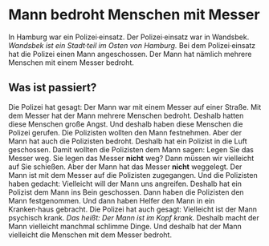 # Mann bedroht Menschen mit Messer

In Hamburg war ein Polizei·einsatz. Der Polizei·einsatz war in Wandsbek. 
*Wandsbek ist ein Stadt·teil im Osten von Hamburg.* Bei dem Polizei·einsatz hat die Polizei einen Mann angeschossen. Der Mann hat nämlich mehrere Menschen mit einem Messer bedroht. 

## Was ist passiert?
Die Polizei hat gesagt: Der Mann war mit einem Messer auf einer Straße. Mit dem Messer hat der Mann mehrere Menschen bedroht. Deshalb hatten diese Menschen große Angst. Und deshalb haben diese Menschen die Polizei gerufen. Die Polizisten wollten den Mann festnehmen. Aber der Mann hat auch die Polizisten bedroht. Deshalb hat ein Polizist in die Luft geschossen. Damit wollten die Polizisten dem Mann sagen: Legen Sie das Messer weg. Sie legen das Messer **nicht** weg? Dann müssen wir vielleicht auf Sie schießen. Aber der Mann hat das Messer **nicht** weggelegt. Der Mann ist mit dem Messer auf die Polizisten zugegangen. Und die Polizisten haben gedacht: Vielleicht will der Mann uns angreifen. Deshalb hat ein Polizist dem Mann ins Bein geschossen. Dann haben die Polizisten den Mann festgenommen. Und dann haben Helfer den Mann in ein Kranken·haus gebracht. 
Die Polizei hat auch gesagt: Vielleicht ist der Mann psychisch krank. *Das heißt:* 
*Der Mann ist im Kopf krank.* Deshalb macht der Mann vielleicht manchmal schlimme Dinge. Und deshalb hat der Mann vielleicht die Menschen mit dem Messer bedroht. 
